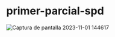 # primer-parcial-spd
![Captura de pantalla 2023-11-01 144617](https://github.com/Milagros-avalos/primer-parcial-spd/assets/93937678/1de1cb73-7dbe-4379-8805-cec2445bdd23)

